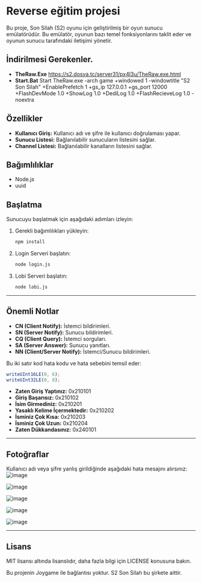 # Reverse eğitim projesi

Bu proje, Son Silah (S2) oyunu için geliştirilmiş bir oyun sunucu emülatörüdür. Bu emülatör, oyunun bazı temel fonksiyonlarını taklit eder ve oyunun sunucu tarafındaki iletişimi yönetir.

## İndirilmesi Gerekenler.
- **TheRaw.Exe** https://s2.dosya.tc/server31/px4l3u/TheRaw.exe.html
- **Start.Bat** Start TheRaw.exe -arch game +windowed 1 -windowtitle "S2 Son Silah" +EnablePrefetch 1  +gs_ip 127.0.0.1 +gs_port 12000 +FlashDevMode 1.0 +ShowLog 1.0 +DediLog 1.0 +FlashRecieveLog 1.0 -noextra

## Özellikler

- **Kullanıcı Giriş:** Kullanıcı adı ve şifre ile kullanıcı doğrulaması yapar.
- **Sunucu Listesi:** Bağlanılabilir sunucuların listesini sağlar.
- **Channel Listesi:** Bağlanılabilir kanalların listesini sağlar.

## Bağımlılıklar

- Node.js
- uuid

## Başlatma

Sunucuyu başlatmak için aşağıdaki adımları izleyin:

1. Gerekli bağımlılıkları yükleyin:
    ```bash
    npm install
    ```

2. Login Serveri başlatın:
    ```bash
    node login.js
    ```
2. Lobi Serveri başlatın:
    ```bash
    node lobi.js
    ```
---

## Önemli Notlar

- **CN (Client Notify):** İstemci bildirimleri.
- **SN (Server Notify):** Sunucu bildirimleri.
- **CQ (Client Query):** İstemci sorguları.
- **SA (Server Answer):** Sunucu yanıtları.
- **NN (Client/Server Notify):** İstemci/Sunucu bildirimleri.

Bu iki satır kod hata kodu ve hata sebebini temsil eder:
```js
writeUInt16LE(0, 6);
writeUInt32LE(0, 8);
```
- **Zaten Giriş Yaptınız:** 0x210101
- **Giriş Başarısız:** 0x210102
- **İsim Girmediniz:** 0x210201
- **Yasaklı Kelime İçermektedir:** 0x210202
- **İsminiz Çok Kısa:** 0x210203
- **İsminiz Çok Uzun:** 0x210204
- **Zaten Dükkandasınız:** 0x240101
---

## Fotoğraflar
Kullanıcı adı veya şifre yanlış girildiğinde aşağıdaki hata mesajını alırsınız:
![image](https://github.com/user-attachments/assets/6a7d0399-903a-4a46-a351-87d4134ddadc)

![image](https://github.com/user-attachments/assets/e4b7d274-dc3c-429a-a6b3-06b3df667ef2)

![image](https://github.com/user-attachments/assets/6a4e9f86-e6bc-4f94-af8b-42c90f6eed13)

![image](https://github.com/user-attachments/assets/5b76a785-3397-40b6-871c-1a2cc440c285)

![image](https://github.com/user-attachments/assets/7ec26525-1155-4738-a346-80a96fb78ae1)



---
## Lisans

MIT lisansı altında lisanslıdır, daha fazla bilgi için LICENSE konusuna bakın.

Bu projenin Joygame ile bağlantısı yoktur. S2 Son Silah bu şirkete aittir.
